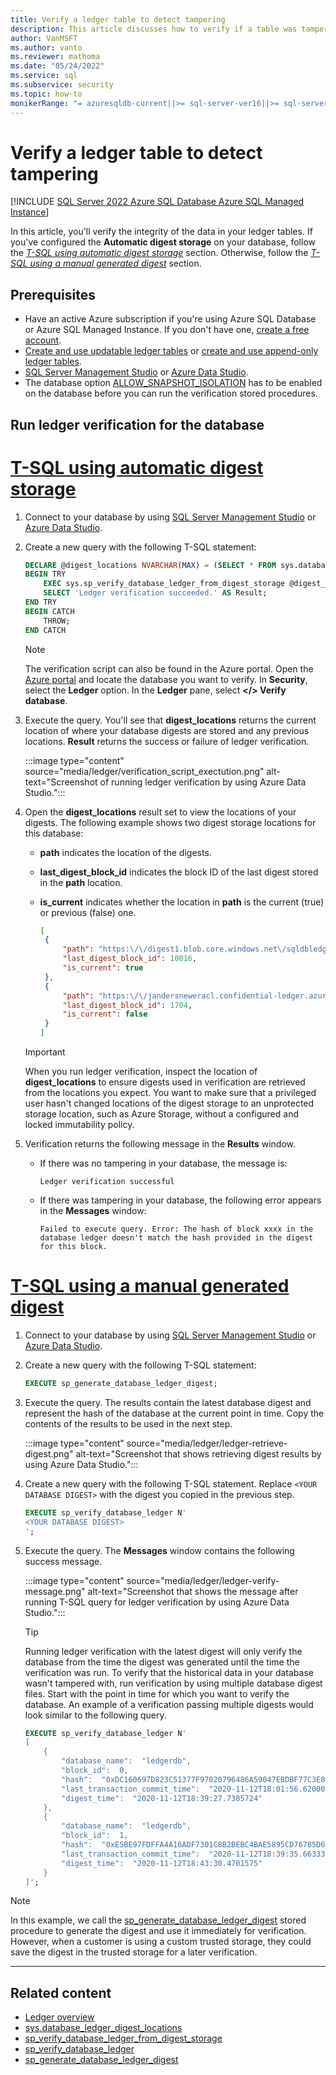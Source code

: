 ```yaml
---
title: Verify a ledger table to detect tampering
description: This article discusses how to verify if a table was tampered with.
author: VanMSFT
ms.author: vanto
ms.reviewer: mathoma
ms.date: "05/24/2022"
ms.service: sql
ms.subservice: security
ms.topic: how-to
monikerRange: "= azuresqldb-current||>= sql-server-ver16||>= sql-server-linux-ver16||=azuresqldb-mi-current"
---
```


# Verify a ledger table to detect tampering

[!INCLUDE [SQL Server 2022 Azure SQL Database Azure SQL Managed Instance](../../../includes/applies-to-version/sqlserver2022-asdb-asmi.md)]

In this article, you'll verify the integrity of the data in your ledger tables. If you've configured the **Automatic digest storage** on your database, follow the *[T-SQL using automatic digest storage](#run-ledger-verification-for-the-database)* section. Otherwise, follow the *[T-SQL using a manual generated digest](#run-ledger-verification-for-the-database)* section.

## Prerequisites

- Have an active Azure subscription if you're using Azure SQL Database or Azure SQL Managed Instance. If you don't have one, [create a free account](https://azure.microsoft.com/free/).
- [Create and use updatable ledger tables](ledger-how-to-updatable-ledger-tables.md) or [create and use append-only ledger tables](ledger-how-to-append-only-ledger-tables.md).
- [SQL Server Management Studio](../../../ssms/download-sql-server-management-studio-ssms.md) or [Azure Data Studio](/azure-data-studio/download-azure-data-studio).
- The database option [ALLOW_SNAPSHOT_ISOLATION](../../../t-sql/statements/alter-database-transact-sql-set-options.md) has to be enabled on the database before you can run the verification stored procedures.

## Run ledger verification for the database

# [T-SQL using automatic digest storage](#tab/t-sql-automatic)

1. Connect to your database by using [SQL Server Management Studio](../../../ssms/download-sql-server-management-studio-ssms.md) or [Azure Data Studio](/azure-data-studio/download-azure-data-studio).

1. Create a new query with the following T-SQL statement:

   ```sql
   DECLARE @digest_locations NVARCHAR(MAX) = (SELECT * FROM sys.database_ledger_digest_locations FOR JSON AUTO, INCLUDE_NULL_VALUES);SELECT @digest_locations as digest_locations;
   BEGIN TRY
       EXEC sys.sp_verify_database_ledger_from_digest_storage @digest_locations;
       SELECT 'Ledger verification succeeded.' AS Result;
   END TRY
   BEGIN CATCH
       THROW;
   END CATCH
   ```

   > [!NOTE]
   > The verification script can also be found in the Azure portal. Open the [Azure portal](https://portal.azure.com/) and locate the database you want to verify. In **Security**, select the **Ledger** option. In the **Ledger** pane, select **</> Verify database**.

1. Execute the query. You'll see that **digest_locations** returns the current location of where your database digests are stored and any previous locations. **Result** returns the success or failure of ledger verification.

   :::image type="content" source="media/ledger/verification_script_exectution.png" alt-text="Screenshot of running ledger verification by using Azure Data Studio.":::

1. Open the **digest_locations** result set to view the locations of your digests. The following example shows two digest storage locations for this database:

   - **path** indicates the location of the digests.
   - **last_digest_block_id** indicates the block ID of the last digest stored in the **path** location.
   - **is_current** indicates whether the location in **path** is the current (true) or previous (false) one.

       ```json
       [
        {
            "path": "https:\/\/digest1.blob.core.windows.net\/sqldbledgerdigests\/janderstestportal2server\/jandersnewdb\/2021-05-20T04:39:47.6570000",
            "last_digest_block_id": 10016,
            "is_current": true
        },
        {
            "path": "https:\/\/jandersneweracl.confidential-ledger.azure.com\/sqldbledgerdigests\/janderstestportal2server\/jandersnewdb\/2021-05-20T04:39:47.6570000",
            "last_digest_block_id": 1704,
            "is_current": false
        }
       ]
       ```

   > [!IMPORTANT]
   > When you run ledger verification, inspect the location of **digest_locations** to ensure digests used in verification are retrieved from the locations you expect. You want to make sure that a privileged user hasn't changed locations of the digest storage to an unprotected storage location, such as Azure Storage, without a configured and locked immutability policy.

1. Verification returns the following message in the **Results** window.

   - If there was no tampering in your database, the message is:

       ```output
       Ledger verification successful
       ```

   - If there was tampering in your database, the following error appears in the **Messages** window:
  
       ```output
       Failed to execute query. Error: The hash of block xxxx in the database ledger doesn't match the hash provided in the digest for this block.
       ```

# [T-SQL using a manual generated digest](#tab/t-sql-manual)

1. Connect to your database by using [SQL Server Management Studio](../../../ssms/download-sql-server-management-studio-ssms.md) or [Azure Data Studio](/azure-data-studio/download-azure-data-studio).
1. Create a new query with the following T-SQL statement:

   ```sql
   EXECUTE sp_generate_database_ledger_digest;
   ```

1. Execute the query. The results contain the latest database digest and represent the hash of the database at the current point in time. Copy the contents of the results to be used in the next step.

   :::image type="content" source="media/ledger/ledger-retrieve-digest.png" alt-text="Screenshot that shows retrieving digest results by using Azure Data Studio.":::

1. Create a new query with the following T-SQL statement. Replace `<YOUR DATABASE DIGEST>` with the digest you copied in the previous step.

   ```sql
   EXECUTE sp_verify_database_ledger N'
   <YOUR DATABASE DIGEST>
   ';
   ```

1. Execute the query. The **Messages** window contains the following success message.

   :::image type="content" source="media/ledger/ledger-verify-message.png" alt-text="Screenshot that shows the message after running T-SQL query for ledger verification by using Azure Data Studio.":::

   > [!TIP]
   > Running ledger verification with the latest digest will only verify the database from the time the digest was generated until the time the verification was run. To verify that the historical data in your database wasn't tampered with, run verification by using multiple database digest files. Start with the point in time for which you want to verify the database. An example of a verification passing multiple digests would look similar to the following query.
   
   ```sql
   EXECUTE sp_verify_database_ledger N'
   [
       {
           "database_name":  "ledgerdb",
           "block_id":  0,
           "hash":  "0xDC160697D823C51377F97020796486A59047EBDBF77C3E8F94EEE0FFF7B38A6A",
           "last_transaction_commit_time":  "2020-11-12T18:01:56.6200000",
           "digest_time":  "2020-11-12T18:39:27.7385724"
       },
       {
           "database_name":  "ledgerdb",
           "block_id":  1,
           "hash":  "0xE5BE97FDFFA4A16ADF7301C8B2BEBC4BAE5895CD76785D699B815ED2653D9EF8",
           "last_transaction_commit_time":  "2020-11-12T18:39:35.6633333",
           "digest_time":  "2020-11-12T18:43:30.4701575"
       }
   ]';
   ```

> [!NOTE]
> In this example, we call the [sp_generate_database_ledger_digest](../../system-stored-procedures/sys-sp-generate-database-ledger-digest-transact-sql.md) stored procedure to generate the digest and use it immediately for verification. However, when a customer is using a custom trusted storage, they could save the digest in the trusted storage for a later verification.

---

## Related content

- [Ledger overview](ledger-overview.md)
- [sys.database_ledger_digest_locations](../../system-catalog-views/sys-database-ledger-digest-locations-transact-sql.md)
- [sp_verify_database_ledger_from_digest_storage](../../system-stored-procedures/sys-sp-verify-database-ledger-from-digest-storage-transact-sql.md)
- [sp_verify_database_ledger](../../system-stored-procedures/sys-sp-verify-database-ledger-transact-sql.md)
- [sp_generate_database_ledger_digest](../../system-stored-procedures/sys-sp-generate-database-ledger-digest-transact-sql.md)
